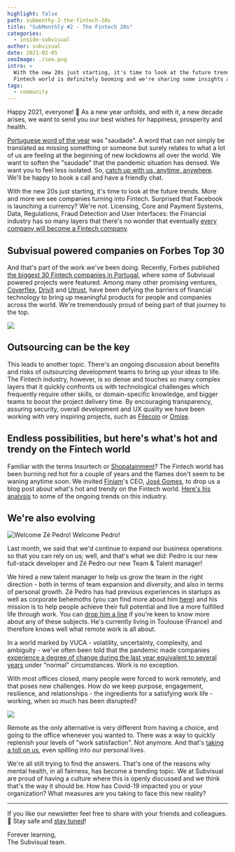 ```yaml
---
highlight: false
path: submonthy-2-the-fintech-20s
title: "SubMonthly #2 - The Fintech 20s"
categories:
  - inside-subvisual
author: subvisual
date: 2021-02-05
seoImage: ./seo.png
intro: >
  With the new 20s just starting, it's time to look at the future trends. The
  Fintech world is definitely booming and we're sharing some insights about it.
tags:
  - community
---
```


Happy 2021, everyone! 🥳 As a new year unfolds, and with it, a new decade
arises, we want to send you our best wishes for happiness, prosperity and
health.


[Portuguese word of the year] was "saudade". A word that can not simply be
translated as missing something or someone but surely relates to what a lot of
us are feeling at the beginning of new lockdowns all over the world. We want to
soften the "saudade" that the pandemic situation has densed. We want you to
feel less isolated. So, [catch up with us, anytime, anywhere][contact]. We'll
be happy to book a call and have a friendly chat.

With the new 20s just starting, it's time to look at the future trends. More
and more we see companies turning into Fintech. Surprised that Facebook is
launching a currency? We're not. Licensing, Core and Payment Systems, Data,
Regulations, Fraud Detection and User Interfaces: the Financial industry has so
many layers that there's no wonder that eventually [every company will become a
Fintech company].


## Subvisual powered companies on Forbes Top 30

And that's part of the work we've been doing. Recently, Forbes published [the
biggest 30 Fintech companies in Portugal], where some of Subvisual powered
projects were featured. Among many other promising ventures, [Coverflex],
[Drivit] and [Utrust], have been defying the barriers of financial technology
to bring up meaningful products for people and companies across the world.
We're tremendously proud of being part of that journey to the top.

![](./pt-30-biggest-fintech.jpeg)


## Outsourcing can be the key

This leads to another topic. There's an ongoing discussion about benefits and
risks of outsourcing development teams to bring up your ideas to life. The
Fintech industry, however, is so dense and touches so many complex layers that
it quickly confronts us with technological challenges which frequently require
other skills, or domain-specific knowledge, and bigger teams to boost the
project delivery time. By encouraging transparency, assuring security, overall
development and UX quality we have been working with very inspiring projects,
such as [Filecoin] or [Omise].


## Endless possibilities, but here's what's hot and trendy on the Fintech world

Familiar with the terms Insurtech or [Shopatainment]? The Fintech world has been
burning red hot for a couple of years and the flames don't seem to be waning
anytime soon. We invited [Finiam]'s CEO, [José Gomes], to drop us a blog post about
what's hot and trendy on the Fintech world. [Here's his
analysis][who-let-fintech-out] to some of the ongoing trends on this industry.


## We're also evolving

![Welcome Zé Pedro! Welcome Pedro!](./welcome.png)

Last month, we said that we'd continue to expand our business operations so
that you can rely on us; well, and that's what we did: Pedro is our new
full-stack developer and Zé Pedro our new Team & Talent manager!

We hired a new talent manager to help us grow the team in the right direction -
both in terms of team expansion and diversity, and also in terms of personal
growth. Zé Pedro has had previous experiences in startups as well as corporate
behemoths (you can find more about him [here][josepedrocabrita]) and his
mission is to help people achieve their full potential and live a more
fulfilled life through work. You can [drop him a line][mail:zepedro] if you're
keen to know more about any of these subjects.  He's currently living in
Toulouse (France) and therefore knows well what remote work is all about.

In a world marked by VUCA - volatility, uncertainty, complexity, and ambiguity -
we've often been told that the pandemic made companies [experience a degree of
change during the last year equivalent to several years] under "normal"
circumstances. Work is no exception. 

With most offices closed, many people were forced to work remotely, and that
poses new challenges. How do we keep purpose, engagement, resilience, and
relationships - the ingredients for a satisfying work life - working, when so
much has been disrupted?

![](./cooks.png)

Remote as the only alternative is very different from having a choice, and
going to the office whenever you wanted to. There was a way to quickly
replenish your levels of "work satisfaction". Not anymore. And that's [taking a
toll on us], even spilling into our personal lives.

We're all still trying to find the answers. That's one of the reasons why
mental health, in all fairness, has become a trending topic. We at Subvisual
are proud of having a culture where this is openly discussed and we think
that's the way it should be. How has Covid-19 impacted you or your
organization? What measures are you taking to face this new reality?


---

If you like our newsletter feel free to share with your friends and colleagues. 🙂 
Stay safe and [stay tuned]!

Forever learning,<br>
The Subvisual team.


[Portuguese word of the year]: https://www.palavradoano.pt/
[contact]: mailto:contact@subvisual.com
[every company will become a Fintech company]: https://a16z.com/2020/01/21/every-company-will-be-a-fintech-company/
[the biggest 30 Fintech companies in Portugal]: https://twitter.com/subvisual/status/1349411466001182721
[Coverflex]: https://www.coverflex.com/
[Drivit]: https://www.drivit.com/
[Utrust]: https://utrust.com/
[Filecoin]: https://filecoin.io/
[Omise]: https://www.omise.co/
[Shopatainment]: https://a16z.com/2020/12/14/shopatainment/
[Finiam]: https://finiam.com/
[José Gomes]: https://www.linkedin.com/in/jfsgomes/
[who-let-fintech-out]: https://subvisual.com/blog/posts/who-let-fintech-out
[josepedrocabrita]: https://www.linkedin.com/in/josepedrocabrita/
[mail:zepedro]: mailto:zepedro@subvisual.co
[experience a degree of change during the last year equivalent to several years]: https://www.mckinsey.com/business-functions/strategy-and-corporate-finance/our-insights/how-covid-19-has-pushed-companies-over-the-technology-tipping-point-and-transformed-business-forever#
[taking a toll on us]: https://www.euro.who.int/en/health-topics/health-emergencies/coronavirus-covid-19/publications-and-technical-guidance/noncommunicable-diseases/mental-health-and-covid-19
[stay tuned]: https://subvisual.us5.list-manage.com/subscribe?u=79f7816bac08905f81c1a8689&id=f8b8f31221
